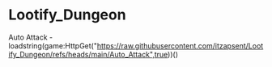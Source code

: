 # Lootify_Dungeon

Auto Attack - loadstring(game:HttpGet("https://raw.githubusercontent.com/itzapsent/Lootify_Dungeon/refs/heads/main/Auto_Attack",true))()
